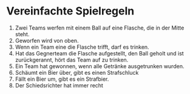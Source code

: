 # Vereinfachte Spielregeln 

1. Zwei Teams werfen mit einem Ball auf eine Flasche, die in der Mitte steht.
2. Geworfen wird von oben.
3. Wenn ein Team eine die Flasche trifft, darf es trinken.
4. Hat das Gegnerteam die Flasche aufgestellt, den Ball geholt und ist zurückgerannt, hört das Team auf zu trinken.
5. Ein Team hat gewonnen, wenn alle Getränke ausgetrunken wurden.
6. Schäumt ein Bier über, gibt es einen Strafschluck
7. Fällt ein Bier um, gibt es ein Strafbier.
8. Der Schiedsrichter hat immer recht